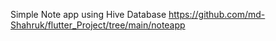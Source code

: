 Simple Note app using Hive Database
https://github.com/md-Shahruk/flutter_Project/tree/main/noteapp
